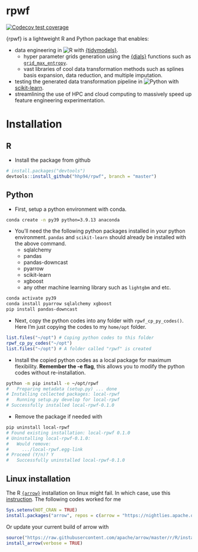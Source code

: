 
<!-- README.md is generated from README.Rmd. Please edit that file -->

# rpwf

<!-- badges: start -->

[![Codecov test
coverage](https://codecov.io/gh/hhp94/rpwf/branch/master/graph/badge.svg)](https://app.codecov.io/gh/hhp94/rpwf?branch=master)
<!-- badges: end -->

{rpwf} is a lightweight R and Python package that enables:

- data engineering in
  ![R](https://img.shields.io/static/v1?label=%20&message=%20&color=blue&logo=R)
  with [{tidymodels}](https://www.tidymodels.org/).
  - hyper parameter grids generation using the
    [{dials}](https://dials.tidymodels.org/) functions such as
    [`grid_max_entropy`](https://dials.tidymodels.org/reference/grid_max_entropy.html).  
  - vast libraries of cool data transformation methods such as splines
    basis expansion, data reduction, and multiple imputation.  
- testing the generated data transformation pipeline in
  ![Python](https://img.shields.io/static/v1?label=%20&message=%20&color=yellow&logo=Python)
  with [scikit-learn](https://scikit-learn.org/stable/index.html).  
- streamlining the use of HPC and cloud computing to massively speed up
  feature engineering experimentation.

# Installation

## R

- Install the package from github

``` r
# install.packages("devtools")
devtools::install_github("hhp94/rpwf", branch = "master")
```

## Python

- First, setup a python environment with conda.

``` bash
conda create -n py39 python=3.9.13 anaconda
```

- You’ll need the the following python packages installed in your python
  environment. `pandas` and `scikit-learn` should already be installed
  with the above command.
  - sqlalchemy  
  - pandas  
  - pandas-downcast  
  - pyarrow  
  - scikit-learn  
  - xgboost  
  - any other machine learning library such as `lightgbm` and etc.

``` bash
conda activate py39
conda install pyarrow sqlalchemy xgboost
pip install pandas-downcast
```

- Next, copy the python codes into any folder with `rpwf_cp_py_codes()`.
  Here I’m just copying the codes to my `home/opt` folder.

``` r
list.files("~/opt") # Coping python codes to this folder
rpwf_cp_py_codes("~/opt")
list.files("~/opt") # A folder called "rpwf" is created
```

- Install the copied python codes as a local package for maximum
  flexibility. **Remember the -e flag**, this allows you to modify the
  python codes without re-installation.

``` bash
python -m pip install -e ~/opt/rpwf
#   Preparing metadata (setup.py) ... done
# Installing collected packages: local-rpwf
#   Running setup.py develop for local-rpwf
# Successfully installed local-rpwf-0.1.0
```

- Remove the package if needed with

``` bash
pip uninstall local-rpwf
# Found existing installation: local-rpwf 0.1.0
# Uninstalling local-rpwf-0.1.0:
#   Would remove:
#     .../local-rpwf.egg-link
# Proceed (Y/n)? Y
#   Successfully uninstalled local-rpwf-0.1.0
```

## Linux installation

The R [`{arrow}`](https://arrow.apache.org/) installation on linux might
fail. In which case, use this
[instruction](https://cran.r-project.org/web/packages/arrow/vignettes/install.html).
The following codes worked for me

``` r
Sys.setenv(NOT_CRAN = TRUE)
install.packages("arrow", repos = c(arrow = "https://nightlies.apache.org/arrow/r", getOption("repos")))
```

Or update your current build of arrow with

``` r
source("https://raw.githubusercontent.com/apache/arrow/master/r/R/install-arrow.R")
install_arrow(verbose = TRUE)
```

